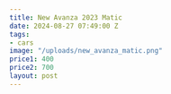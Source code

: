```yaml
---
title: New Avanza 2023 Matic
date: 2024-08-27 07:49:00 Z
tags:
- cars
image: "/uploads/new_avanza_matic.png"
price1: 400
price2: 700
layout: post
---
```


